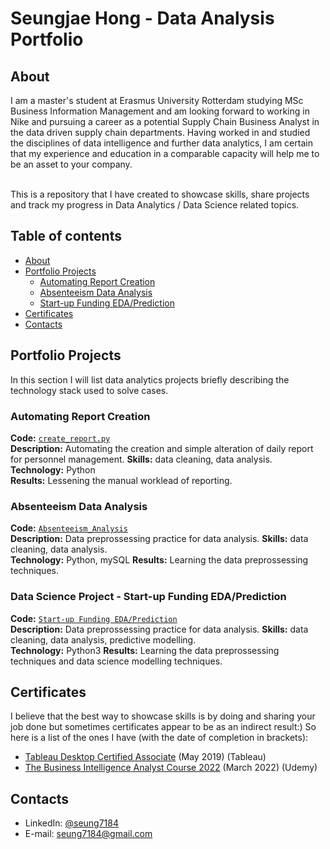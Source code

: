 # Seungjae Hong - Data Analysis Portfolio 

## About

I am a master's student at Erasmus University Rotterdam studying MSc Business Information Management and am looking forward to working in Nike and pursuing a career as a potential Supply Chain Business Analyst in the data driven supply chain departments. Having worked in and studied the disciplines of data intelligence and further data analytics, I am certain that my experience and education in a comparable capacity will help me to be an asset to your company.

<br>
This is a repository that I have created to showcase skills, share projects and track my progress in Data Analytics / Data Science related topics.  
<br>

## Table of contents
- [About](#about)
- [Portfolio Projects](#portfolio-projects)
    + [Automating Report Creation](#automating-report-creation)
    + [Absenteeism Data Analysis](#absenteeism-data-analysis)
    + [Start-up Funding EDA/Prediction](#Start-up-Funding-EDA/Prediction)
- [Certificates](#certificates)
- [Contacts](#contacts)

## Portfolio Projects
In this section I will list data analytics projects briefly describing the technology stack used to solve cases.

### Automating Report Creation
**Code:** [`create_report.py`](https://github.com/seung7184/codespace/blob/main/create_report.py)    
**Description:** Automating the creation and simple alteration of daily report for personnel management.
**Skills:** data cleaning, data analysis.  
**Technology:** Python  
**Results:** Lessening the manual worklead of reporting.

### Absenteeism Data Analysis
**Code:** [`Absenteeism_Analysis`](https://github.com/seung7184/codespace/tree/main/Absenteeism_Analysis)    
**Description:** Data preprossessing practice for data analysis.
**Skills:** data cleaning, data analysis.  
**Technology:** Python, mySQL
**Results:** Learning the data preprossessing techniques.

### Data Science Project - Start-up Funding EDA/Prediction
**Code:** [`Start-up Funding EDA/Prediction`](https://github.com/seung7184/codespace/tree/main/Start-up%20Funding%20EDA:Prediction)    
**Description:** Data preprossessing practice for data analysis.
**Skills:** data cleaning, data analysis, predictive modelling.  
**Technology:** Python3
**Results:** Learning the data preprossessing techniques and data science modelling techniques.

## Certificates
I believe that the best way to showcase skills is by doing and sharing your job done but sometimes certificates appear to be as an indirect result:) So here is a list of the ones I have (with the date of completion in brackets):
- [Tableau Desktop Certified Associate](https://www.credly.com/badges/e50989c5-9927-4685-84b7-887c5581df06/linked_in_profile) (May 2019) (Tableau)
- [The Business Intelligence Analyst Course 2022](https://udemy-certificate.s3.amazonaws.com/pdf/UC-8024f072-248d-4a94-aee7-75525e31fd5e.pdf) (March 2022) (Udemy)

## Contacts
- LinkedIn: [@seung7184](https://www.linkedin.com/in/hong-seungjae-44a0b6131/)
- E-mail: seung7184@gmail.com
